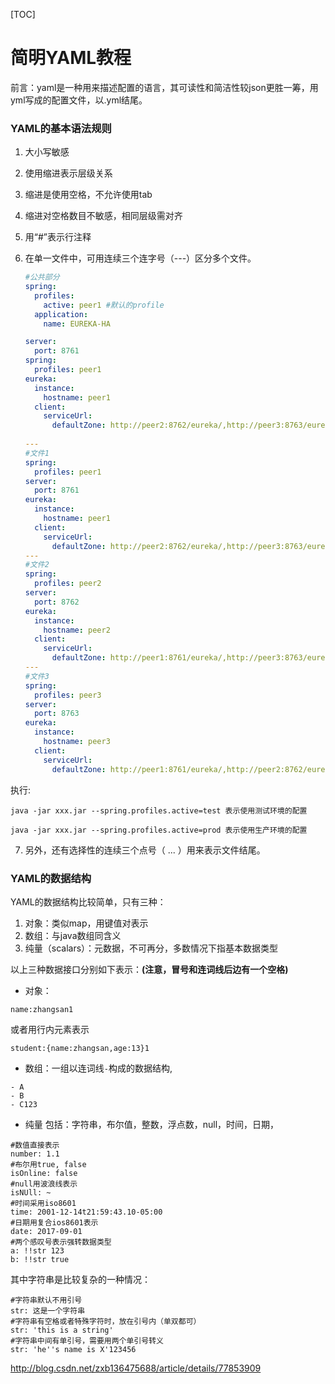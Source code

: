 [TOC]



# 简明YAML教程

前言：yaml是一种用来描述配置的语言，其可读性和简洁性较json更胜一筹，用yml写成的配置文件，以.yml结尾。

### YAML的基本语法规则

1. 大小写敏感

2. 使用缩进表示层级关系

3. 缩进是使用空格，不允许使用tab

4. 缩进对空格数目不敏感，相同层级需对齐

5. 用“#”表示行注释

6. 在单一文件中，可用连续三个连字号（---）区分多个文件。

   ```yaml
   #公共部分
   spring:
     profiles:
       active: peer1 #默认的profile 
     application:
       name: EUREKA-HA

   server:
     port: 8761
   spring:
     profiles: peer1
   eureka:
     instance:
       hostname: peer1
     client:
       serviceUrl:
         defaultZone: http://peer2:8762/eureka/,http://peer3:8763/eureka/
         
   ---
   #文件1
   spring:
     profiles: peer1
   server:
     port: 8761
   eureka:
     instance:
       hostname: peer1
     client:
       serviceUrl:
         defaultZone: http://peer2:8762/eureka/,http://peer3:8763/eureka/
   ---
   #文件2
   spring:
     profiles: peer2
   server:
     port: 8762
   eureka:
     instance:
       hostname: peer2
     client:
       serviceUrl:
         defaultZone: http://peer1:8761/eureka/,http://peer3:8763/eureka/
   ---
   #文件3
   spring:
     profiles: peer3
   server:
     port: 8763
   eureka:
     instance:
       hostname: peer3
     client:
       serviceUrl:
         defaultZone: http://peer1:8761/eureka/,http://peer2:8762/eureka/
   ```


执行:

```
java -jar xxx.jar --spring.profiles.active=test 表示使用测试环境的配置

java -jar xxx.jar --spring.profiles.active=prod 表示使用生产环境的配置
```



   

7. 另外，还有选择性的连续三个点号（ ... ）用来表示文件结尾。

### YAML的数据结构

YAML的数据结构比较简单，只有三种： 

1. 对象：类似map，用键值对表示 
2. 数组：与java数组同含义 
3. 纯量（scalars）：元数据，不可再分，多数情况下指基本数据类型

以上三种数据接口分别如下表示：**(注意，冒号和连词线后边有一个空格)**

- 对象：

```
name:zhangsan1
```

或者用行内元素表示

```
student:{name:zhangsan,age:13}1
```

- 数组：一组以连词线`-`构成的数据结构,

```
- A
- B
- C123
```

- 纯量 
  包括：字符串，布尔值，整数，浮点数，null，时间，日期，

```
#数值直接表示
number: 1.1
#布尔用true, false
isOnline: false
#null用波浪线表示
isNUll: ~
#时间采用iso8601
time: 2001-12-14t21:59:43.10-05:00
#日期用复合ios8601表示
date: 2017-09-01
#两个感叹号表示强转数据类型
a: !!str 123
b: !!str true
```

其中字符串是比较复杂的一种情况：

```
#字符串默认不用引号
str: 这是一个字符串
#字符串有空格或者特殊字符时，放在引号内（单双都可）
str: 'this is a string'
#字符串中间有单引号，需要用两个单引号转义
str: 'he''s name is X'123456
```

 



http://blog.csdn.net/zxb136475688/article/details/77853909
